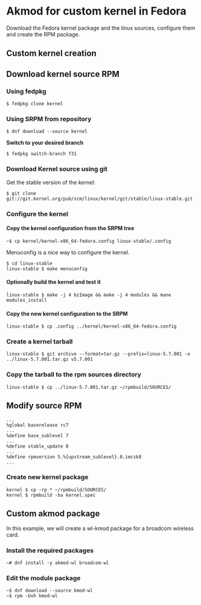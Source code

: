 # Akmod for custom kernel in Fedora

Download the Fedora kernel package and the linux sources, configure them and create the RPM package.

## Custom kernel creation

## Download kernel source RPM
### Using fedpkg

```
$ fedpkg clone kernel
```

### Using SRPM from repository
```
$ dnf download --source kernel
```

**Switch to your desired branch**

```
$ fedpkg switch-branch f31
```

### Download Kernel source using git

Get the stable version of the kernel:

```
$ git clone git://git.kernel.org/pub/scm/linux/kernel/git/stable/linux-stable.git
```

### Configure the kernel

#### Copy the kernel configuration from the SRPM tree

```
~$ cp kernel/kernel-x86_64-fedora.config linux-stable/.config
```

Menuconfig is a nice way to configure the kernel.

```
$ cd linux-stable
linux-stable $ make menuconfig
```

#### Optionally build the kernel and test it

```
linux-stable $ make -j 4 bzImage && make -j 4 modules && mane modules_install
```

#### Copy the new kernel configuration to the SRPM

```
linux-stable $ cp .config ../kernel/kernel-x86_64-fedora.config
```

### Create a kernel tarball

```
linux-stable $ git archive --format=tar.gz --prefix=linux-5.7.001 -o ../linux-5.7.001.tar.gz v5.7.001
```

### Copy the tarball to the rpm sources directory

```
linux-stable $ cp ../linux-5.7.001.tar.gz ~/rpmbuild/SOURCES/
```

## Modify source RPM

```
...
%global baserelease rc7
...
%define base_sublevel 7
...
%define stable_update 0
...
%define rpmversion 5.%{upstream_sublevel}.0.imcsk8
...
```

### Create new kernel package

```
kernel $ cp -rp * ~/rpmbuild/SOURCES/
kernel $ rpmbuild -ba kernel.spec
```

## Custom akmod package

In this example, we will create a wl-kmod package for a broadcom wireless card.

### Install the required packages

```
~# dnf install -y akmod-wl broadcom-wl
```

### Edit the module package

```
~$ dnf download --source kmod-wl
~$ rpm -Uvh kmod-wl
```
